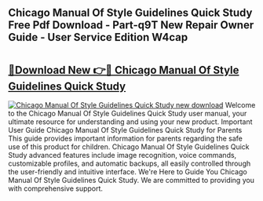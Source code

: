 ## Chicago Manual Of Style Guidelines Quick Study Free Pdf Download - Part-q9T New Repair Owner Guide - User Service Edition W4cap

# <h2><a href="http://bc33949.oget.top/?id=Chicago+Manual+Of+Style+Guidelines+Quick+Study">🔗Download New 👉🔴 Chicago Manual Of Style Guidelines Quick Study</a></h2>

[![Chicago Manual Of Style Guidelines Quick Study new download](https://i.imgur.com/5g1atiW.png)](http://bc33949.oget.top/?id=Chicago+Manual+Of+Style+Guidelines+Quick+Study)
Welcome to the Chicago Manual Of Style Guidelines Quick Study user manual, your ultimate resource for understanding and using your new product. Important User Guide Chicago Manual Of Style Guidelines Quick Study for Parents This guide provides important information for parents regarding the safe use of this product for children. Chicago Manual Of Style Guidelines Quick Study advanced features include image recognition, voice commands, customizable profiles, and automatic backups, all easily controlled through the user-friendly and intuitive interface. We're Here to Guide You Chicago Manual Of Style Guidelines Quick Study. We are committed to providing you with comprehensive support.
